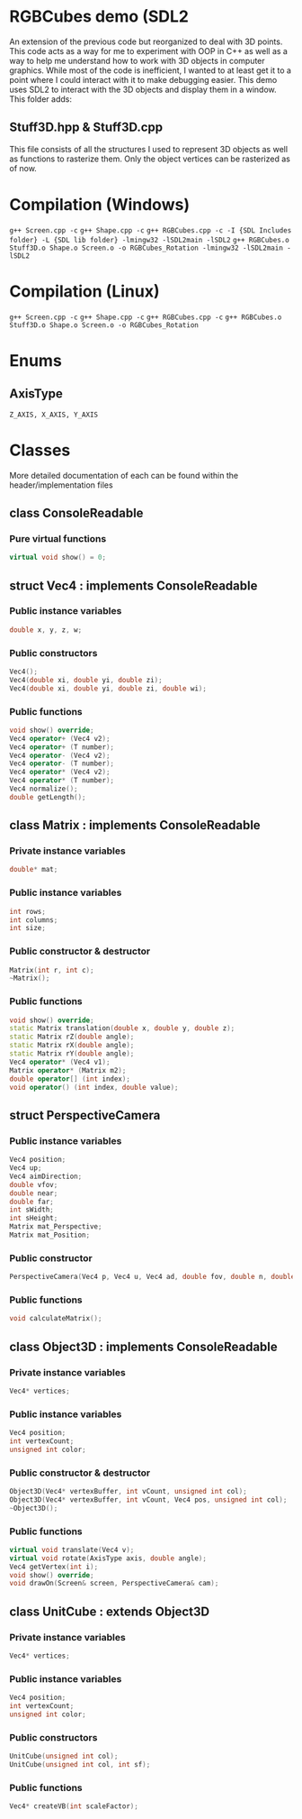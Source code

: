 # RGBCubes demo (SDL2
An extension of the previous code but reorganized to deal with 3D points. This code acts as a way for me to experiment with OOP in C++ as well as a way to help me understand how to work with 3D objects in computer graphics. While most of the code is inefficient, I wanted to at least get it to a point where I could interact with it to make debugging easier. This demo uses SDL2 to interact with the 3D objects and display them in a window.
This folder adds:

## Stuff3D.hpp & Stuff3D.cpp
This file consists of all the structures I used to represent 3D objects as well as functions to rasterize them. Only the object vertices can be rasterized as of now.

# Compilation (Windows)
`g++ Screen.cpp -c`
`g++ Shape.cpp -c`
`g++ RGBCubes.cpp -c -I {SDL Includes folder} -L {SDL lib folder} -lmingw32 -lSDL2main -lSDL2`
`g++ RGBCubes.o Stuff3D.o Shape.o Screen.o -o RGBCubes_Rotation -lmingw32 -lSDL2main -lSDL2`

# Compilation (Linux)
`g++ Screen.cpp -c`
`g++ Shape.cpp -c`
`g++ RGBCubes.cpp -c`
`g++ RGBCubes.o Stuff3D.o Shape.o Screen.o -o RGBCubes_Rotation`

# Enums
## AxisType
`Z_AXIS, X_AXIS, Y_AXIS`

# Classes
More detailed documentation of each can be found within the header/implementation files

## class ConsoleReadable
### Pure virtual functions
```c++
virtual void show() = 0;
```

## struct Vec4 : implements ConsoleReadable
### Public instance variables
```c++
double x, y, z, w;
```
        
### Public constructors
```c++
Vec4();
Vec4(double xi, double yi, double zi);
Vec4(double xi, double yi, double zi, double wi);
```

### Public functions
```c++
void show() override;
Vec4 operator+ (Vec4 v2);
Vec4 operator+ (T number);
Vec4 operator- (Vec4 v2);
Vec4 operator- (T number);
Vec4 operator* (Vec4 v2);
Vec4 operator* (T number);
Vec4 normalize();
double getLength();
```

## class Matrix : implements ConsoleReadable
### Private instance variables
```c++
double* mat;
```

### Public instance variables
```c++
int rows;
int columns;
int size;
```
        
### Public constructor & destructor
```c++
Matrix(int r, int c);
~Matrix();
```

### Public functions
```c++
void show() override;
static Matrix translation(double x, double y, double z);
static Matrix rZ(double angle);
static Matrix rX(double angle);
static Matrix rY(double angle);
Vec4 operator* (Vec4 v1);
Matrix operator* (Matrix m2);
double operator[] (int index);
void operator() (int index, double value);
```

## struct PerspectiveCamera
### Public instance variables
```c++
Vec4 position;
Vec4 up;
Vec4 aimDirection;
double vfov;
double near;
double far;
int sWidth;
int sHeight;
Matrix mat_Perspective;
Matrix mat_Position;
```
        
### Public constructor
```c++
PerspectiveCamera(Vec4 p, Vec4 u, Vec4 ad, double fov, double n, double f, Screen& screen);
```

### Public functions
```c++
void calculateMatrix();
```

## class Object3D : implements ConsoleReadable
### Private instance variables
```c++
Vec4* vertices;
```

### Public instance variables
```c++
Vec4 position;
int vertexCount;
unsigned int color;
```
        
### Public constructor & destructor
```c++
Object3D(Vec4* vertexBuffer, int vCount, unsigned int col);
Object3D(Vec4* vertexBuffer, int vCount, Vec4 pos, unsigned int col);
~Object3D();
```

### Public functions
```c++
virtual void translate(Vec4 v);
virtual void rotate(AxisType axis, double angle);
Vec4 getVertex(int i);
void show() override;
void drawOn(Screen& screen, PerspectiveCamera& cam);
```

## class UnitCube : extends Object3D
### Private instance variables
```c++
Vec4* vertices;
```

### Public instance variables
```c++
Vec4 position;
int vertexCount;
unsigned int color;
```
        
### Public constructors
```c++
UnitCube(unsigned int col);
UnitCube(unsigned int col, int sf);
```

### Public functions
```c++
Vec4* createVB(int scaleFactor);
```
